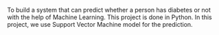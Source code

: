  To build a system that can predict whether a person has diabetes or not with the help of Machine Learning. 
 This project is done in Python. In this project, we use Support Vector Machine model for the prediction.

